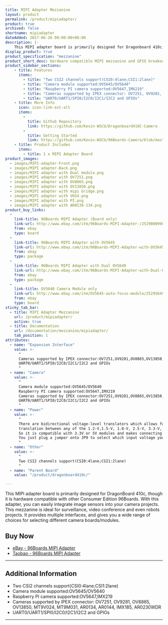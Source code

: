 ```yaml
---
title: MIPI Adapter Mezzanine
layout: product
permalink: /product/mipiadapter/
product: true
archived: false
shortname: mipiadapter
dateAdded: 2017-06-26 09:00:00+00:00
description: |-
    This MIPI adapter board is primarily designed for Dragonboard 410c, though it is hardware compatible with other Consumer Edition 96Boards. With this adapter, you can easily integrate image sensors into your camera projects. This mezzanine is ideal for surveillance, video conference and even robots projects. It provides multiple interfaces, and gives you a wide range of choices for selecting different camera boards/modules.
display_product: true
product_specification: "mezzanine"
product_short_desc: Hardware compatible MIPI mezzanine and GPIO breakout for 96Boards
product_sidebar_sections:
    - title: Features
      items:
        - title: "Two CSI2 channels support(CSI0:4lane;CSI1:2lane)"
        - title: "Camera module supported:OV5645/OV5640"
        - title: "Raspberry PI camera supported:OV5647,IMX219"
        - title: "Cameras supported by IPEX connector: OV7251, OV9281, OV8865, OV13850, MT9V024, MT9M031, AR0134, AR0144, IMX185, AR0230WDR"
        - title: "UART0/UART1/SPI0/I2C0/I2C1/I2C2 and GPIOs"
    - title: More Info
      icon: icon-link-ext-alt
      items:
        -
          title: Github Repository
          link: https://github.com/Kevin-WSCU/Dragonboard410C-Camera
        -
          title: Getting Started
          link: https://github.com/Kevin-WSCU/96Boards-Camera/blob/master/UserGuide_V2.0/AISTARVISION-MIPI-Adapter%20V2.0-UserGuide.docx.pdf
    - title: Product Includes
      items:
        - title: 1 x MIPI Adapter Board
product_images:
  - images/MIPI-adapter-Front.png
  - images/MIPI adapter-Back.png
  - images/MIPI adapter with Dual module.png
  - images/MIPI adapter with OV7251.png
  - images/MIPI adapter with OV8865.png
  - images/MIPI adapter with OV13850.png
  - images/MIPI adapter with mipi bridge.png
  - images/MIPI adapter with V024.png
  - images/MIPI adapter with PI.png
  - images/MIPI adapter with AR0130-134.png
product_buy_links:
  -
    link-title: 96Boards MIPI Adapter (Board only)
    link-url: http://www.ebay.com/itm/96Boards-MIPI-Adapter-/252900099832?hash=item3ae20546f8:g:w1MAAOSw03lY5Aaf
    from: ebay
    type: board
  -
    link-title: 96Boards MIPI Adapter with OV5645
    link-url: http://www.ebay.com/itm/96Boards-MIPI-Adapter-with-OV5645-auto-focus-module-/252956476095?hash=item3ae56182bf:g:8z4AAOSwA29Y30WD
    from: ebay
    type: package
  -
    link-title: 96Boards MIPI Adapter with Dual OV5640
    link-url: http://www.ebay.com/itm/96Boards-MIPI-Adapter-with-Dual-OV5640-/252928072406?hash=item3ae3b01ad6:g:O7kAAOSwTM5Y4frc
    from: ebay
    type: package
  -
    link-title: OV5640 Camera Module only
    link-url: http://www.ebay.com/itm/OV5645-auto-focus-module/252956491650
    from: ebay
    type: board
sticky_tab_bar:
  - title: MIPI Adapter Mezzanine
    url: /product/mipiadapter/
    active: true
  - title: Documentation
    url: /documentation/mezzanine/mipiadapter/
    tab_position: 1
attributes:
  - name: "Expansion Interface"
    value: >-
      "
      Cameras supported by IPEX connector:OV7251,OV9281,OV8865,OV13850,MT9V024,MT9M031,AR0134,AR0144,IMX185,AR0230WDR
      UART0/UART1/SPI0/I2C0/I2C1/I2C2 and GPIOs
      "
  - name: "Camera"
    value: >-
      "
      Camera module supported:OV5645/OV5640
      Raspberry PI camera supported:OV5647,IMX219
      Cameras supported by IPEX connector:OV7251,OV9281,OV8865,OV13850,MT9V024,MT9M031,AR0134,AR0144,IMX185,AR0230WDR
      UART0/UART1/SPI0/I2C0/I2C1/I2C2 and GPIOs
      "
  - name: "Power"
    value: >-
      "
      There are bidirectional voltage-level translators which allows for low-voltage bidirectional
      translation between any of the 1.2-V,1.5-V, 1.8-V, 2.5-V, 3.3-V, and 5-V voltage nodes.
      So it is compatible with 3.3V or 5V modules and makes connecting peripherals easy.
      You just plug a jumper onto JP9 to select which input voltage you need.
      "
  - name: "Other"
    value: >-
      "
      Two CSI2 channels support(CSI0:4lane;CSI1:2lane)
      "
  - name: "Parent Board"
    value: "/product/dragonboard410c/"

---
```

This MIPI adapter board is primarily designed for DragonBoard 410c, though it is hardware compatible with other Consumer Edition 96Boards. With this adapter, you can easily  integrate image sensors into your camera projects. This mezzanine is ideal for
surveillance, video conference and even robots projects. It provides multiple interfaces, and gives you a wide range of choices for selecting different camera boards/modules.

## Buy Now

- [eBay - 96Boards MIPI Adapter ](https://www.ebay.com/sch/aiwills-8/m.html?item=253133569033&rt=nc&_trksid=p2047675.l2562)
- [Taobao - 96Boards MIPI Adapter ](https://shop197360562.taobao.com/index.htm?spm=2013.1.w5002-18109524163.6.19891d77HGPQJ7)

***

## Additional Information

- Two CSI2 channels support(CSI0:4lane;CSI1:2lane)
- Camera module supported:OV5645/OV5640
- Raspberry PI camera supported:OV5647,IMX219
- Cameras supported by IPEX connector: OV7251, OV9281, OV8865, OV13850, MT9V024, MT9M031, AR0134, AR0144, IMX185, AR0230WDR
- UART0/UART1/SPI0/I2C0/I2C1/I2C2 and GPIOs

***
